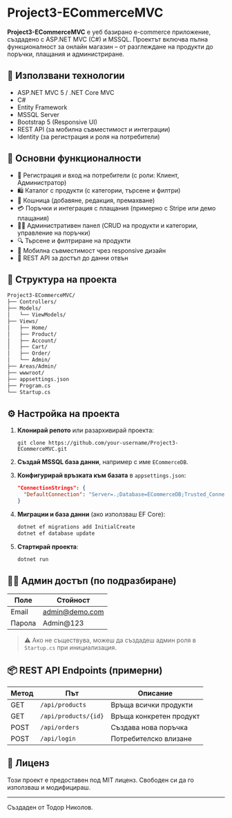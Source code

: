 # Project3-ECommerceMVC

**Project3-ECommerceMVC** е уеб базирано e-commerce приложение, създадено с ASP.NET MVC (C#) и MSSQL. Проектът включва пълна функционалност за онлайн магазин – от разглеждане на продукти до поръчки, плащания и администриране.

## 🧰 Използвани технологии

- ASP.NET MVC 5 / .NET Core MVC
- C#
- Entity Framework
- MSSQL Server
- Bootstrap 5 (Responsive UI)
- REST API (за мобилна съвместимост и интеграции)
- Identity (за регистрация и роля на потребители)

## 🎯 Основни функционалности

- 🔐 Регистрация и вход на потребители (с роли: Клиент, Администратор)
- 🛍️ Каталог с продукти (с категории, търсене и филтри)
- 🛒 Кошница (добавяне, редакция, премахване)
- 💳 Поръчки и интеграция с плащания (примерно с Stripe или демо плащания)
- 🧑‍💼 Административен панел (CRUD на продукти и категории, управление на поръчки)
- 🔍 Търсене и филтриране на продукти
- 📱 Мобилна съвместимост чрез responsive дизайн
- 📡 REST API за достъп до данни отвън

## 📁 Структура на проекта

```bash
Project3-ECommerceMVC/
├── Controllers/
├── Models/
│   └── ViewModels/
├── Views/
│   ├── Home/
│   ├── Product/
│   ├── Account/
│   ├── Cart/
│   ├── Order/
│   └── Admin/
├── Areas/Admin/
├── wwwroot/
├── appsettings.json
├── Program.cs
└── Startup.cs
```

## ⚙️ Настройка на проекта

1. **Клонирай репото** или разархивирай проекта:
   ```
   git clone https://github.com/your-username/Project3-ECommerceMVC.git
   ```

2. **Създай MSSQL база данни**, например с име `ECommerceDB`.

3. **Конфигурирай връзката към базата** в `appsettings.json`:
   ```json
   "ConnectionStrings": {
     "DefaultConnection": "Server=.;Database=ECommerceDB;Trusted_Connection=True;"
   }
   ```

4. **Миграции и база данни** (ако използваш EF Core):
   ```bash
   dotnet ef migrations add InitialCreate
   dotnet ef database update
   ```

5. **Стартирай проекта**:
   ```bash
   dotnet run
   ```

## 👨‍💻 Админ достъп (по подразбиране)
| Поле        | Стойност        |
|-------------|-----------------|
| Email       | admin@demo.com  |
| Парола      | Admin@123       |

> ⚠ Ако не съществува, можеш да създадеш админ роля в `Startup.cs` при инициализация.

## 📦 REST API Endpoints (примерни)

| Метод | Път                | Описание                     |
|-------|--------------------|------------------------------|
| GET   | `/api/products`    | Връща всички продукти        |
| GET   | `/api/products/{id}` | Връща конкретен продукт      |
| POST  | `/api/orders`      | Създава нова поръчка         |
| POST  | `/api/login`       | Потребителско влизане        |

## 📜 Лиценз

Този проект е предоставен под MIT лиценз. Свободен си да го използваш и модифицираш.

---

Създаден от Тодор Николов.
